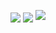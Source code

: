 <span><img align="center" src="https://github-readme-stats.vercel.app/api?username=falgon&theme=tokyonight&show_icons=true&count_private=true&hide=contribs" /></span>
<span><img align="center" src="https://github-readme-stats.vercel.app/api/top-langs/?username=falgon&theme=tokyonight&layout=compact" /></span>
![](https://komarev.com/ghpvc/?username=falgon&color=blue)
